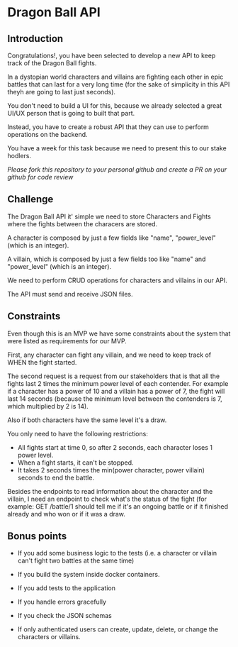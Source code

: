 # Dragon Ball API

## Introduction

Congratulations!, you have been selected to develop a new API to keep track of the Dragon Ball
fights.

In a dystopian world characters and villains are fighting each other in epic battles that
can last for a very long time (for the sake of simplicity in this API theyh are going to last just seconds).

You don't need to build a UI for this, because we already selected a great UI/UX
person that is going to built that part.

Instead, you have to create a robust API that they can use to perform operations on
the backend.

You have a week for this task because we need to present this to our stake hodlers.

_Please fork this repository to your personal github and create a PR on your github for code review_


## Challenge

The Dragon Ball API it' simple we need to store Characters and Fights where the fights between the
characers are stored.

A character is composed by just a few fields like "name", "power\_level" (which is an integer).

A villain, which is composed by just a few fields too like "name" and "power\_level" (which is an integer).

We need to perform CRUD operations for characters and villains in our API.

The API must send and receive JSON files.


## Constraints

Even though this is an MVP we have some constraints about the system that were listed as
requirements for our MVP.

First, any character can fight any villain, and we need to keep track of WHEN the fight started.

The second request is a request from our stakeholders that is that all the fights last 2 times the
minimum power level of each contender. For example if a character has a power of 10
and a villain has a power of 7, the fight will last 14 seconds (because the minimum level between
the contenders is 7, which multiplied by 2 is 14).

Also if both characters have the same level it's a draw.


You only need to have the following restrictions:

- All fights start at time 0, so after 2 seconds, each character loses 1 power level.
- When a fight starts, it can't be stopped.
- It takes 2 seconds times the min(power character, power villain) seconds to end the battle.

Besides the endpoints to read information about the character and the villain, I need an endpoint to
check what's the status of the fight (for example: GET /battle/1 should tell me if it's an ongoing
battle or if it finished already and who won or if it was a draw.


## Bonus points

- If you add some business logic to the tests (i.e. a character or villain can't fight two battles at the same time)

- If you build the system inside docker containers.

- If you add tests to the application

- If you handle errors gracefully

- If you check the JSON schemas

- If only authenticated users can create, update, delete, or change the characters or villains.
